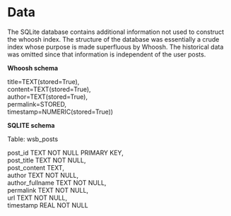 <h1> Data</h1>

The SQLite database contains additional information not used to construct the whoosh index.
The structure of the database was essentially a crude index whose purpose is made superfluous by Whoosh. 
The historical data was omitted since that information is independent of the user posts. 


<b>Whoosh schema</b>

title=TEXT(stored=True), <br>
content=TEXT(stored=True),<br>
author=TEXT(stored=True), <br>
permalink=STORED, <br>
timestamp=NUMERIC(stored=True))


<b> SQLITE schema </b>

Table: wsb_posts <br>

post_id TEXT NOT NULL PRIMARY KEY, <br>
post_title TEXT NOT NULL,<br>
post_content TEXT,<br>
author TEXT NOT NULL,<br>
author_fullname TEXT NOT NULL,<br>
permalink TEXT NOT NULL,<br>
url TEXT NOT NULL,<br>
timestamp REAL NOT NULL<br>
 

